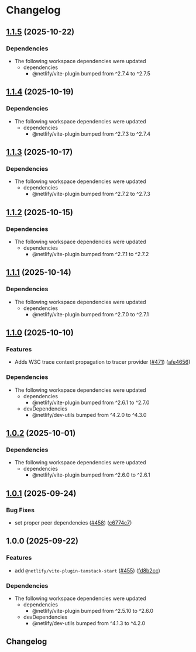 # Changelog

## [1.1.5](https://github.com/netlify/primitives/compare/vite-plugin-tanstack-start-v1.1.4...vite-plugin-tanstack-start-v1.1.5) (2025-10-22)


### Dependencies

* The following workspace dependencies were updated
  * dependencies
    * @netlify/vite-plugin bumped from ^2.7.4 to ^2.7.5

## [1.1.4](https://github.com/netlify/primitives/compare/vite-plugin-tanstack-start-v1.1.3...vite-plugin-tanstack-start-v1.1.4) (2025-10-19)


### Dependencies

* The following workspace dependencies were updated
  * dependencies
    * @netlify/vite-plugin bumped from ^2.7.3 to ^2.7.4

## [1.1.3](https://github.com/netlify/primitives/compare/vite-plugin-tanstack-start-v1.1.2...vite-plugin-tanstack-start-v1.1.3) (2025-10-17)


### Dependencies

* The following workspace dependencies were updated
  * dependencies
    * @netlify/vite-plugin bumped from ^2.7.2 to ^2.7.3

## [1.1.2](https://github.com/netlify/primitives/compare/vite-plugin-tanstack-start-v1.1.1...vite-plugin-tanstack-start-v1.1.2) (2025-10-15)


### Dependencies

* The following workspace dependencies were updated
  * dependencies
    * @netlify/vite-plugin bumped from ^2.7.1 to ^2.7.2

## [1.1.1](https://github.com/netlify/primitives/compare/vite-plugin-tanstack-start-v1.1.0...vite-plugin-tanstack-start-v1.1.1) (2025-10-14)


### Dependencies

* The following workspace dependencies were updated
  * dependencies
    * @netlify/vite-plugin bumped from ^2.7.0 to ^2.7.1

## [1.1.0](https://github.com/netlify/primitives/compare/vite-plugin-tanstack-start-v1.0.2...vite-plugin-tanstack-start-v1.1.0) (2025-10-10)


### Features

* Adds W3C trace context propagation to tracer provider ([#471](https://github.com/netlify/primitives/issues/471)) ([afe4656](https://github.com/netlify/primitives/commit/afe4656df5c3bed13ae8c3357205c07efa27c698))


### Dependencies

* The following workspace dependencies were updated
  * dependencies
    * @netlify/vite-plugin bumped from ^2.6.1 to ^2.7.0
  * devDependencies
    * @netlify/dev-utils bumped from ^4.2.0 to ^4.3.0

## [1.0.2](https://github.com/netlify/primitives/compare/vite-plugin-tanstack-start-v1.0.1...vite-plugin-tanstack-start-v1.0.2) (2025-10-01)


### Dependencies

* The following workspace dependencies were updated
  * dependencies
    * @netlify/vite-plugin bumped from ^2.6.0 to ^2.6.1

## [1.0.1](https://github.com/netlify/primitives/compare/vite-plugin-tanstack-start-v1.0.0...vite-plugin-tanstack-start-v1.0.1) (2025-09-24)


### Bug Fixes

* set proper peer dependencies ([#458](https://github.com/netlify/primitives/issues/458)) ([c6774c7](https://github.com/netlify/primitives/commit/c6774c78c77b5bc38768ec88ba53c8e61bc63686))

## 1.0.0 (2025-09-22)


### Features

* add `@netlify/vite-plugin-tanstack-start` ([#455](https://github.com/netlify/primitives/issues/455)) ([fd8b2cc](https://github.com/netlify/primitives/commit/fd8b2cc9012801c190f332089e9f4322fad95a45))


### Dependencies

* The following workspace dependencies were updated
  * dependencies
    * @netlify/vite-plugin bumped from ^2.5.10 to ^2.6.0
  * devDependencies
    * @netlify/dev-utils bumped from ^4.1.3 to ^4.2.0

## Changelog
